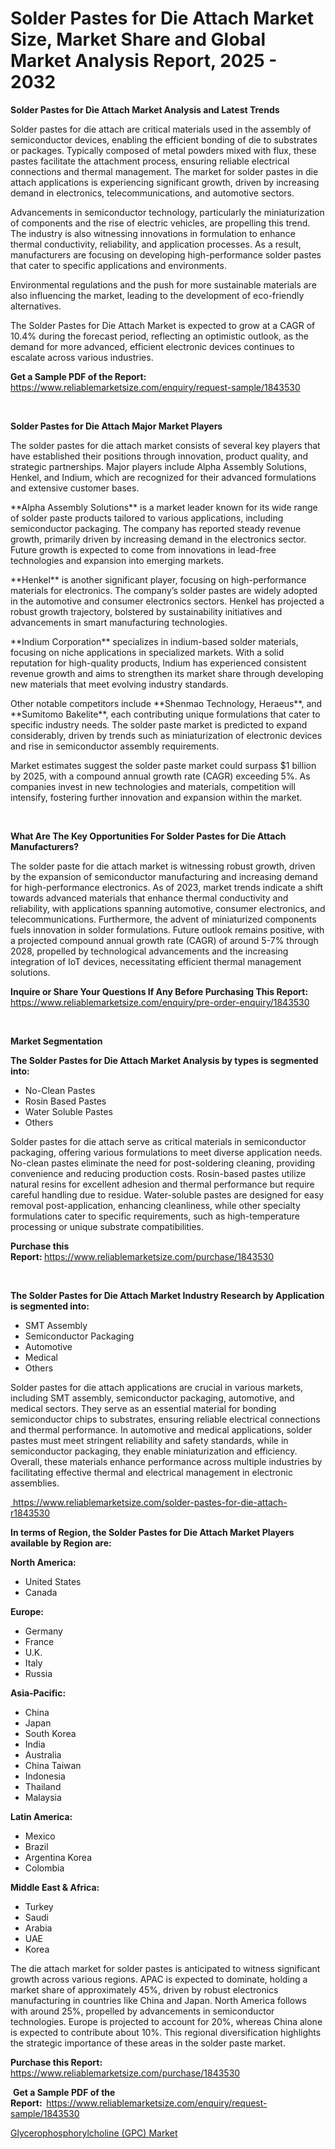 <p><h1>Solder Pastes for Die Attach Market Size, Market Share and Global Market Analysis Report, 2025 - 2032</h1></p><p><strong>Solder Pastes for Die Attach Market Analysis and Latest Trends</strong></p>
<p><p>Solder pastes for die attach are critical materials used in the assembly of semiconductor devices, enabling the efficient bonding of die to substrates or packages. Typically composed of metal powders mixed with flux, these pastes facilitate the attachment process, ensuring reliable electrical connections and thermal management. The market for solder pastes in die attach applications is experiencing significant growth, driven by increasing demand in electronics, telecommunications, and automotive sectors. </p><p>Advancements in semiconductor technology, particularly the miniaturization of components and the rise of electric vehicles, are propelling this trend. The industry is also witnessing innovations in formulation to enhance thermal conductivity, reliability, and application processes. As a result, manufacturers are focusing on developing high-performance solder pastes that cater to specific applications and environments.</p><p>Environmental regulations and the push for more sustainable materials are also influencing the market, leading to the development of eco-friendly alternatives. </p><p>The Solder Pastes for Die Attach Market is expected to grow at a CAGR of 10.4% during the forecast period, reflecting an optimistic outlook, as the demand for more advanced, efficient electronic devices continues to escalate across various industries.</p></p>
<p><strong>Get a Sample PDF of the Report:&nbsp;</strong> <a href="https://www.reliablemarketsize.com/enquiry/request-sample/1843530?utm_campaign=2334&utm_medium=2&utm_source=Github&utm_content=ia&utm_term=03042025&utm_id=solder-pastes-for-die-attach">https://www.reliablemarketsize.com/enquiry/request-sample/1843530</a></p>
<p>&nbsp;</p>
<p><strong>Solder Pastes for Die Attach Major Market Players</strong></p>
<p><p>The solder pastes for die attach market consists of several key players that have established their positions through innovation, product quality, and strategic partnerships. Major players include Alpha Assembly Solutions, Henkel, and Indium, which are recognized for their advanced formulations and extensive customer bases.</p><p>**Alpha Assembly Solutions** is a market leader known for its wide range of solder paste products tailored to various applications, including semiconductor packaging. The company has reported steady revenue growth, primarily driven by increasing demand in the electronics sector. Future growth is expected to come from innovations in lead-free technologies and expansion into emerging markets.</p><p>**Henkel** is another significant player, focusing on high-performance materials for electronics. The company’s solder pastes are widely adopted in the automotive and consumer electronics sectors. Henkel has projected a robust growth trajectory, bolstered by sustainability initiatives and advancements in smart manufacturing technologies.</p><p>**Indium Corporation** specializes in indium-based solder materials, focusing on niche applications in specialized markets. With a solid reputation for high-quality products, Indium has experienced consistent revenue growth and aims to strengthen its market share through developing new materials that meet evolving industry standards.</p><p>Other notable competitors include **Shenmao Technology, Heraeus**, and **Sumitomo Bakelite**, each contributing unique formulations that cater to specific industry needs. The solder paste market is predicted to expand considerably, driven by trends such as miniaturization of electronic devices and rise in semiconductor assembly requirements.</p><p>Market estimates suggest the solder paste market could surpass $1 billion by 2025, with a compound annual growth rate (CAGR) exceeding 5%. As companies invest in new technologies and materials, competition will intensify, fostering further innovation and expansion within the market.</p></p>
<p>&nbsp;</p>
<p><strong>What Are The Key Opportunities For Solder Pastes for Die Attach Manufacturers?</strong></p>
<p><p>The solder paste for die attach market is witnessing robust growth, driven by the expansion of semiconductor manufacturing and increasing demand for high-performance electronics. As of 2023, market trends indicate a shift towards advanced materials that enhance thermal conductivity and reliability, with applications spanning automotive, consumer electronics, and telecommunications. Furthermore, the advent of miniaturized components fuels innovation in solder formulations. Future outlook remains positive, with a projected compound annual growth rate (CAGR) of around 5-7% through 2028, propelled by technological advancements and the increasing integration of IoT devices, necessitating efficient thermal management solutions.</p></p>
<p><strong>Inquire or Share Your Questions If Any Before Purchasing This Report:</strong> <a href="https://www.reliablemarketsize.com/enquiry/pre-order-enquiry/1843530?utm_campaign=2334&utm_medium=2&utm_source=Github&utm_content=ia&utm_term=03042025&utm_id=solder-pastes-for-die-attach">https://www.reliablemarketsize.com/enquiry/pre-order-enquiry/1843530</a></p>
<p>&nbsp;</p>
<p><strong>Market Segmentation</strong></p>
<p><strong>The Solder Pastes for Die Attach Market Analysis by types is segmented into:</strong></p>
<p><ul><li>No-Clean Pastes</li><li>Rosin Based Pastes</li><li>Water Soluble Pastes</li><li>Others</li></ul></p>
<p><p>Solder pastes for die attach serve as critical materials in semiconductor packaging, offering various formulations to meet diverse application needs. No-clean pastes eliminate the need for post-soldering cleaning, providing convenience and reducing production costs. Rosin-based pastes utilize natural resins for excellent adhesion and thermal performance but require careful handling due to residue. Water-soluble pastes are designed for easy removal post-application, enhancing cleanliness, while other specialty formulations cater to specific requirements, such as high-temperature processing or unique substrate compatibilities.</p></p>
<p><strong>Purchase this Report:&nbsp;</strong><a href="https://www.reliablemarketsize.com/purchase/1843530?utm_campaign=2334&utm_medium=2&utm_source=Github&utm_content=ia&utm_term=03042025&utm_id=solder-pastes-for-die-attach">https://www.reliablemarketsize.com/purchase/1843530</a></p>
<p>&nbsp;</p>
<p><strong>The Solder Pastes for Die Attach Market Industry Research by Application is segmented into:</strong></p>
<p><ul><li>SMT Assembly</li><li>Semiconductor Packaging</li><li>Automotive</li><li>Medical</li><li>Others</li></ul></p>
<p><p>Solder pastes for die attach applications are crucial in various markets, including SMT assembly, semiconductor packaging, automotive, and medical sectors. They serve as an essential material for bonding semiconductor chips to substrates, ensuring reliable electrical connections and thermal performance. In automotive and medical applications, solder pastes must meet stringent reliability and safety standards, while in semiconductor packaging, they enable miniaturization and efficiency. Overall, these materials enhance performance across multiple industries by facilitating effective thermal and electrical management in electronic assemblies.</p></p>
<p><a href="https://www.reliablemarketsize.com/solder-pastes-for-die-attach-r1843530?utm_campaign=2334&utm_medium=2&utm_source=Github&utm_content=ia&utm_term=03042025&utm_id=solder-pastes-for-die-attach">&nbsp;https://www.reliablemarketsize.com/solder-pastes-for-die-attach-r1843530</a></p>
<p><strong>In terms of Region, the Solder Pastes for Die Attach Market Players available by Region are:</strong></p>
<p>
    <p> <strong> North America: </strong>
        <ul>
            <li>United States</li>
            <li>Canada</li>
        </ul>
        </p> 
    <p> <strong> Europe: </strong>
        <ul>
            <li>Germany</li>
            <li>France</li>
            <li>U.K.</li>
            <li>Italy</li>
            <li>Russia</li>
        </ul>
        </p> 
    <p> <strong> Asia-Pacific: </strong>
        <ul>
            <li>China</li>
            <li>Japan</li>
            <li>South Korea</li>
            <li>India</li>
            <li>Australia</li>
            <li>China Taiwan</li>
            <li>Indonesia</li>
            <li>Thailand</li>
            <li>Malaysia</li>
        </ul>
        </p> 
    <p> <strong> Latin America: </strong>
        <ul>
            <li>Mexico</li>
            <li>Brazil</li>
            <li>Argentina Korea</li>
            <li>Colombia</li>
        </ul>
        </p> 
    <p> <strong> Middle East & Africa: </strong>
        <ul>
            <li>Turkey</li>
            <li>Saudi</li>
            <li>Arabia</li>
            <li>UAE</li>
            <li>Korea</li>
        </ul>
    </p>
    </p>
<p><p>The die attach market for solder pastes is anticipated to witness significant growth across various regions. APAC is expected to dominate, holding a market share of approximately 45%, driven by robust electronics manufacturing in countries like China and Japan. North America follows with around 25%, propelled by advancements in semiconductor technologies. Europe is projected to account for 20%, whereas China alone is expected to contribute about 10%. This regional diversification highlights the strategic importance of these areas in the solder paste market.</p></p>
<p><strong>Purchase this Report: </strong><a href="https://www.reliablemarketsize.com/purchase/1843530?utm_campaign=2334&utm_medium=2&utm_source=Github&utm_content=ia&utm_term=03042025&utm_id=solder-pastes-for-die-attach">https://www.reliablemarketsize.com/purchase/1843530</a></p>
<p>&nbsp;<strong>Get a Sample PDF of the Report:&nbsp;&nbsp;</strong><a href="https://www.reliablemarketsize.com/enquiry/request-sample/1843530?utm_campaign=2334&utm_medium=2&utm_source=Github&utm_content=ia&utm_term=03042025&utm_id=solder-pastes-for-die-attach">https://www.reliablemarketsize.com/enquiry/request-sample/1843530</a></p>
<p><strong></strong></p>
<p><p><a href="https://github.com/suleimannichelle7/Market-Research-Report-List-1/blob/main/glycerophosphorylcholine-gpc-market.md?utm_campaign=2334&utm_medium=2&utm_source=Github&utm_content=ia&utm_term=03042025&utm_id=solder-pastes-for-die-attach">Glycerophosphorylcholine (GPC) Market</a></p></p>